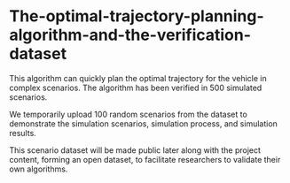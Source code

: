 # The-optimal-trajectory-planning-algorithm-and-the-verification-dataset
This algorithm can quickly plan the optimal trajectory for the vehicle in complex scenarios. The algorithm has been verified in 500 simulated scenarios. 

We temporarily upload 100 random scenarios from the dataset to demonstrate the simulation scenarios, simulation process, and simulation results.

This scenario dataset will be made public later along with the project content, forming an open dataset, to facilitate researchers to validate their own algorithms.
